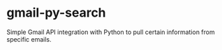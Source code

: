 # gmail-py-search

Simple Gmail API integration with Python to pull certain information from specific emails. 
